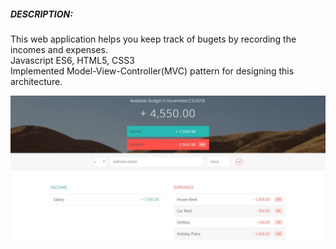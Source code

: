 ##### DESCRIPTION:
This web application helps you keep track of bugets by recording the incomes and expenses. </br>
Javascript ES6, HTML5, CSS3</br>
Implemented Model-View-Controller(MVC) pattern for designing this architecture. <br>


![alt text](https://raw.githubusercontent.com/hikarimine/BudgetApp/master/budgetapp.jpg)
